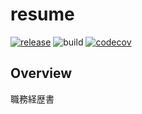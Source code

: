 # resume

[![release](https://badgen.net/github/release/ryohidaka/resume)](https://github.com/ryohidaka/resume/releases/)
![build](https://github.com/ryohidaka/resume/workflows/Build/badge.svg)
[![codecov](https://codecov.io/gh/ryohidaka/resume/graph/badge.svg?token=jOVmO9AiHj)](https://codecov.io/gh/ryohidaka/resume)

## Overview

職務経歴書
